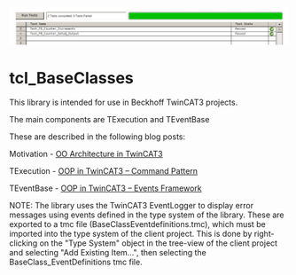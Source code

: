 ![Pic](https://github.com/RedRockControls/SimpleUnitTestLibrary/blob/master/img/Banner.JPG)

# tcl_BaseClasses

This library is intended for use in Beckhoff TwinCAT3 projects. 

The main components are TExecution and TEventBase

These are described in the following blog posts:

Motivation - [OO Architecture in TwinCAT3](https://www.redrockcontrols.co.uk/?p=588)

TExecution - [OOP in TwinCAT3 – Command Pattern](https://www.redrockcontrols.co.uk/?p=118)

TEventBase - [OOP in TwinCAT3 – Events Framework](https://www.redrockcontrols.co.uk/?p=374)

NOTE:
The library uses the TwinCAT3 EventLogger to display error messages using events defined in the type system of the library. These are exported to a tmc file (BaseClassEventdefinitions.tmc), which must be imported into the type system of the client project. This is done by right-clicking on the "Type System" object in the tree-view of the client project and selecting "Add Existing Item...", then selecting the BaseClass_EventDefinitions tmc file. 

